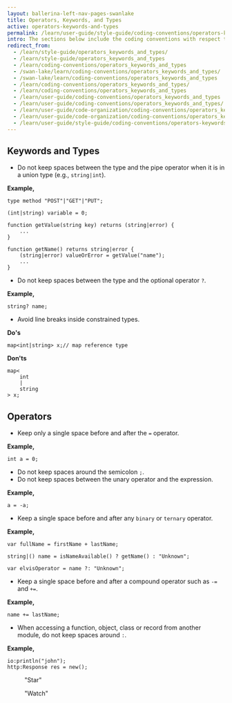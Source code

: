```yaml
---
layout: ballerina-left-nav-pages-swanlake
title: Operators, Keywords, and Types
active: operators-keywords-and-types
permalink: /learn/user-guide/style-guide/coding-conventions/operators-keywords-and-types/
intro: The sections below include the coding conventions with respect to operators, keywords, and types.
redirect_from:
  - /learn/style-guide/operators_keywords_and_types/
  - /learn/style-guide/operators_keywords_and_types
  - /learn/coding-conventions/operators_keywords_and_types
  - /swan-lake/learn/coding-conventions/operators_keywords_and_types/
  - /swan-lake/learn/coding-conventions/operators_keywords_and_types
  - /learn/coding-conventions/operators_keywords_and_types/
  - /learn/coding-conventions/operators_keywords_and_types
  - /learn/user-guide/coding-conventions/operators_keywords_and_types
  - /learn/user-guide/coding-conventions/operators_keywords_and_types/
  - /learn/user-guide/code-organization/coding-conventions/operators_keywords_and_types/
  - /learn/user-guide/code-organization/coding-conventions/operators_keywords_and_types
  - /learn/user-guide/style-guide/coding-conventions/operators-keywords-and-types
---
```


## Keywords and Types
* Do not keep spaces between the type and the pipe operator when it is in a union type (e.g., `string|int`).
  
**Example,**

```ballerina
type method "POST"|"GET"|"PUT";
    
(int|string) variable = 0;
  
function getValue(string key) returns (string|error) {
    ...
}
  
function getName() returns string|error {
    (string|error) valueOrError = getValue("name");
    ...
}
```

* Do not keep spaces between the type and the optional operator `?`.
  
**Example,**

```ballerina
string? name;
```

* Avoid line breaks inside constrained types.
  
**Do's**

```ballerina
map<int|string> x;// map reference type
```
  
**Don'ts**

```ballerina
map<
    int
    |
    string
> x;
```

## Operators
* Keep only a single space before and after the `=` operator.
  
**Example,**

```ballerina
int a = 0;
```

* Do not keep spaces around the semicolon `;`.
* Do not keep spaces between the unary operator and the expression.

**Example,**

```ballerina
a = -a;
``` 

* Keep a single space before and after any `binary` or `ternary` operator.

**Example,**

```ballerina
var fullName = firstName + lastName;
  
string|() name = isNameAvailable() ? getName() : "Unknown";
  
var elvisOperator = name ?: "Unknown";
```

* Keep a single space before and after a compound operator such as `-=` and `+=`.

**Example,**

```ballerina
name += lastName;
```

* When accessing a function, object, class or record from another module, do not keep spaces around `:`.
  
**Example,**
  
```ballerina
io:println("john");
http:Response res = new();
```

<div class="cGitButtonContainer"><p data-button="iGitStarText">"Star"</p><p data-button="iGitWatchText">"Watch"</p></div>


<style> #tree-expand-all , #tree-collapse-all, .cTocElements {display:none;} .cGitButtonContainer {padding-left: 40px;} </style>
